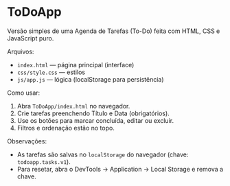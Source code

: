 # ToDoApp

Versão simples de uma Agenda de Tarefas (To-Do) feita com HTML, CSS e JavaScript puro.

Arquivos:
- `index.html` — página principal (interface)
- `css/style.css` — estilos
- `js/app.js` — lógica (localStorage para persistência)

Como usar:
1. Abra `ToDoApp/index.html` no navegador.
2. Crie tarefas preenchendo Título e Data (obrigatórios).
3. Use os botões para marcar concluída, editar ou excluir.
4. Filtros e ordenação estão no topo.

Observações:
- As tarefas são salvas no `localStorage` do navegador (chave: `todoapp.tasks.v1`).
- Para resetar, abra o DevTools -> Application -> Local Storage e remova a chave.
